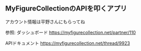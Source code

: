 ## MyFigureCollectionのAPIを叩くアプリ

アカウント情報は平野さんにもらってね

参照:
ダッシュボード
https://myfigurecollection.net/partner/110

APIドキュメント
https://myfigurecollection.net/thread/9923
